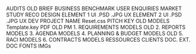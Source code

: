 AUDITS
	OLD
BRIEF
BUSINESS
	BENCHMARK
	USER ENQUIRIES
	MARKET STUDY
	RECO
DESIGN
	ELEMENT 1
		UI
			.PSD
			.JPG
		UX
	ELEMENT 2
		UI
			.PSD
			.JPG
		UX
DEV
	PROJECT NAME
	Reset.css
PITCH
	KEY
		OLD
	MODELS
		Template.key
	PDF
		OLD
PM
	1. REQUIREMENTS
		MODELS
		OLD
	2. REPORTS
		MODELS
	3. AGENDA
		MODELS
	4. PLANNING & BUDGET
		MODELS
		OLD
	5. RACI
		MODELS
	6. CONTRACTS
		MODELS
RESSOURCES
	CLIENTS DOC.
	EXT. DOC
	FONTS
	IMGs
	